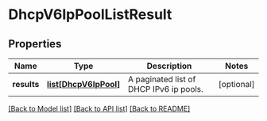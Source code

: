 # DhcpV6IpPoolListResult

## Properties
Name | Type | Description | Notes
------------ | ------------- | ------------- | -------------
**results** | [**list[DhcpV6IpPool]**](DhcpV6IpPool.md) | A paginated list of DHCP IPv6 ip pools. | [optional] 

[[Back to Model list]](../README.md#documentation-for-models) [[Back to API list]](../README.md#documentation-for-api-endpoints) [[Back to README]](../README.md)

